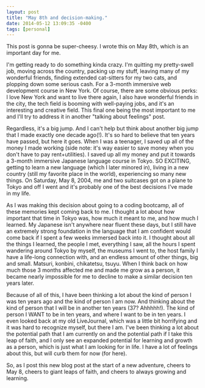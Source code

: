 ```yaml
---
layout: post
title: "May 8th and decision-making."
date: 2014-05-12 13:09:35 -0400
tags: [personal]
---
```


This post is gonna be super-cheesy. I wrote this on May 8th, which is an important day for me.

I'm getting ready to do something kinda crazy. I'm quitting my pretty-swell job, moving across the country, packing up my stuff, leaving many of my wonderful friends, finding extended cat-sitters for my two cats, and plopping down some serious cash. For a 3-month immersive web development course in New York. Of course, there are some obvious perks: I love New York and want to live there again, I also have wonderful friends in the city, the tech field is booming with well-paying jobs, and it's an interesting and creative field. This final one being the most important to me and I'll try to address it in another "talking about feelings" post. 

Regardless, it's a big jump. And I can't help but think about another big jump that I made exactly one decade ago(!). It's so hard to believe that ten years have passed, but here it goes. When I was a teenager, I saved up all of the money I made working (side note: it's way easier to save money when you don't have to pay rent+utilities). I saved up all my money and put it towards a 3-month immersive Japanese language course in Tokyo. SO EXCITING, getting to learn a new language (which I later minored in), living in a new country (still my favorite place in the world), experiencing so many new things. On Saturday, May 8, 2004, me and two suitcases got on a plane to Tokyo and off I went and it's probably one of the best decisions I've made in my life.

As I was making this decision about going to a coding bootcamp, all of these memories kept coming back to me. I thought a lot about how important that time in Tokyo was, how much it meant to me, and how much I learned. My Japanese isn't anywhere near fluent these days, but I still have an extremely strong foundation in the language that I am confident would come back if I spent a few weeks immersed back into it. I thought about all the things I learned, the people I met, everything I saw, all the hours I spent wandering around Tokyo by myself, the museums I went to, the host family I have a life-long connection with, and an endless amount of other things, big and small. Matsuri, konbini, chikatetsu, tsuyu. When I think back on how much those 3 months affected me and made me grow as a person, it became nearly impossible for me to decline to make a similar decision ten years later.

Because of all of this, I have been thinking a lot about the kind of person I was ten years ago and the kind of person I am now. And thinking about the kind of person that I will be in another ten years (37? Ahhhhh!). The kind of person I WANT to be in ten years, and where I want to be in ten years. I even looked back at my old LiveJournal, which was a little bit horrifying and it was hard to recognize myself, but there I am. I've been thinking a lot about the potential path that I am currently on and the potential path if I take this leap of faith, and I only see an expanded potential for learning and growth as a person, which is just what I am looking for in life. I have a lot of feelings about this, but will curb them for now (for here).

So, as I post this new blog post at the start of a new adventure, cheers to May 8, cheers to giant leaps of faith, and cheers to always growing and learning.